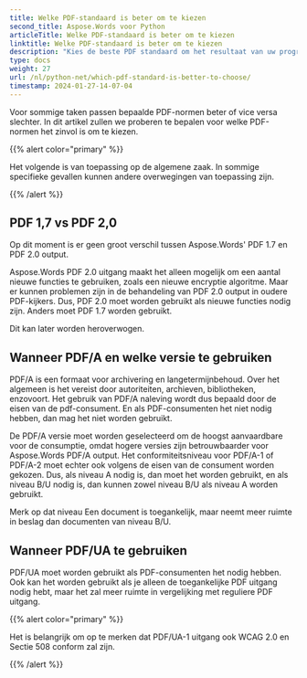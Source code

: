 ```yaml
---
title: Welke PDF-standaard is beter om te kiezen
second_title: Aspose.Words voor Python
articleTitle: Welke PDF-standaard is beter om te kiezen
linktitle: Welke PDF-standaard is beter om te kiezen
description: "Kies de beste PDF standaard om het resultaat van uw programmeringstaak te exporteren in Python. Welke PDF-standaard is beter PDF 1.7, PDF 2.0, PDF/A-1, PDF/A-2, of PDF/UA."
type: docs
weight: 27
url: /nl/python-net/which-pdf-standard-is-better-to-choose/
timestamp: 2024-01-27-14-07-04
---
```


Voor sommige taken passen bepaalde PDF-normen beter of vice versa slechter. In dit artikel zullen we proberen te bepalen voor welke PDF-normen het zinvol is om te kiezen.

{{% alert color="primary" %}}

Het volgende is van toepassing op de algemene zaak. In sommige specifieke gevallen kunnen andere overwegingen van toepassing zijn.

{{% /alert %}}

## PDF 1,7 vs PDF 2,0

Op dit moment is er geen groot verschil tussen Aspose.Words' PDF 1.7 en PDF 2.0 output.

Aspose.Words PDF 2.0 uitgang maakt het alleen mogelijk om een aantal nieuwe functies te gebruiken, zoals een nieuwe encryptie algoritme. Maar er kunnen problemen zijn in de behandeling van PDF 2.0 output in oudere PDF-kijkers. Dus, PDF 2.0 moet worden gebruikt als nieuwe functies nodig zijn. Anders moet PDF 1.7 worden gebruikt.

Dit kan later worden heroverwogen.

## Wanneer PDF/A en welke versie te gebruiken

PDF/A is een formaat voor archivering en langetermijnbehoud. Over het algemeen is het vereist door autoriteiten, archieven, bibliotheken, enzovoort. Het gebruik van PDF/A naleving wordt dus bepaald door de eisen van de pdf-consument. En als PDF-consumenten het niet nodig hebben, dan mag het niet worden gebruikt.

De PDF/A versie moet worden geselecteerd om de hoogst aanvaardbare voor de consumptie, omdat hogere versies zijn betrouwbaarder voor Aspose.Words PDF/A output. Het conformiteitsniveau voor PDF/A-1 of PDF/A-2 moet echter ook volgens de eisen van de consument worden gekozen. Dus, als niveau A nodig is, dan moet het worden gebruikt, en als niveau B/U nodig is, dan kunnen zowel niveau B/U als niveau A worden gebruikt.

Merk op dat niveau Een document is toegankelijk, maar neemt meer ruimte in beslag dan documenten van niveau B/U.

## Wanneer PDF/UA te gebruiken

PDF/UA moet worden gebruikt als PDF-consumenten het nodig hebben. Ook kan het worden gebruikt als je alleen de toegankelijke PDF uitgang nodig hebt, maar het zal meer ruimte in vergelijking met reguliere PDF uitgang.

{{% alert color="primary" %}}

Het is belangrijk om op te merken dat PDF/UA-1 uitgang ook WCAG 2.0 en Sectie 508 conform zal zijn.

{{% /alert %}}
